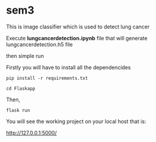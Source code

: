 # sem3
This is image classifier which is used to detect lung cancer


Execute **lungcancerdetection.ipynb** file that will generate lungcancerdetection.h5 file

then simple run 

Firstly you will have to install all the dependencides

```
pip install -r requirements.txt
```

```
cd Flaskapp
```
Then, 
```
flask run
```
You will see the working project on your local host that is: 

http://127.0.0.1:5000/

